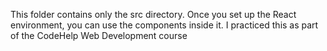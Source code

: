 This folder contains only the src directory. Once you set up the React environment, you can use the components inside it. I practiced this as part of the CodeHelp Web Development course